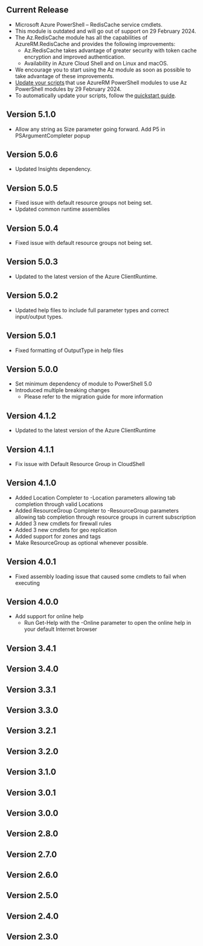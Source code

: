﻿<!--
    Please leave this section at the top of the change log.

    Changes for the current release should go under the section titled "Current Release", and should adhere to the following format:

    ## Current Release
    * Overview of change #1
        - Additional information about change #1
    * Overview of change #2
        - Additional information about change #2
        - Additional information about change #2
    * Overview of change #3
    * Overview of change #4
        - Additional information about change #4

    ## YYYY.MM.DD - Version X.Y.Z (Previous Release)
    * Overview of change #1
        - Additional information about change #1
-->
## Current Release
* Microsoft Azure PowerShell – RedisCache service cmdlets.
* This module is outdated and will go out of support on 29 February 2024.
* The Az.RedisCache module has all the capabilities of AzureRM.RedisCache and provides the following improvements:
    - Az.RedisCache takes advantage of greater security with token cache encryption and improved authentication.
    - Availability in Azure Cloud Shell and on Linux and macOS.
* We encourage you to start using the Az module as soon as possible to take advantage of these improvements.
* [Update your scripts](https://aka.ms/azpsmigrate) that use AzureRM PowerShell modules to use Az PowerShell modules by 29 February 2024.
* To automatically update your scripts, follow the [quickstart guide](https://aka.ms/azpsmigratequick).

## Version 5.1.0
* Allow any string as Size parameter going forward. Add P5 in PSArgumentCompleter popup

## Version 5.0.6
* Updated Insights dependency.

## Version 5.0.5
* Fixed issue with default resource groups not being set.
* Updated common runtime assemblies

## Version 5.0.4
* Fixed issue with default resource groups not being set.

## Version 5.0.3
* Updated to the latest version of the Azure ClientRuntime.

## Version 5.0.2
* Updated help files to include full parameter types and correct input/output types.

## Version 5.0.1
* Fixed formatting of OutputType in help files

## Version 5.0.0
* Set minimum dependency of module to PowerShell 5.0
* Introduced multiple breaking changes
    - Please refer to the migration guide for more information

## Version 4.1.2
* Updated to the latest version of the Azure ClientRuntime

## Version 4.1.1
* Fix issue with Default Resource Group in CloudShell

## Version 4.1.0
* Added Location Completer to -Location parameters allowing tab completion through valid Locations
* Added ResourceGroup Completer to -ResourceGroup parameters allowing tab completion through resource groups in current subscription
* Added  3 new cmdlets for firewall rules
* Added  3 new cmdlets for geo replication
* Added support for zones and tags
* Make ResourceGroup as optional whenever possible.

## Version 4.0.1
* Fixed assembly loading issue that caused some cmdlets to fail when executing

## Version 4.0.0
* Add support for online help
    - Run Get-Help with the -Online parameter to open the online help in your default Internet browser

## Version 3.4.1

## Version 3.4.0

## Version 3.3.1

## Version 3.3.0

## Version 3.2.1

## Version 3.2.0

## Version 3.1.0

## Version 3.0.1

## Version 3.0.0

## Version 2.8.0

## Version 2.7.0

## Version 2.6.0

## Version 2.5.0

## Version 2.4.0

## Version 2.3.0